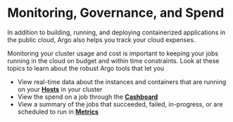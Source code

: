 # Monitoring, Governance, and Spend

In addition to building, running, and deploying containerized applications in the public cloud, <span class="GeneralApplatix Platform Name">Argo</span> also helps you track your cloud expenses.

Monitoring your cluster usage and cost is important to keeping your jobs running in the cloud on budget and within time constraints. Look at these topics to learn about the robust <span class="GeneralApplatix Platform Name">Argo</span> tools that let you

*   View real-time data about the instances and containers that are running on your [**Hosts**](#/docs;doc=user_guide%2Fdashboards%2Fhosts.md) in your cluster
*   View the spend on a job through the **[Cashboard](#/docs;doc=user_guide%2Fdashboards%2Fcashboard.md)**
*   View a summary of the jobs that succeeded, failed, in-progress, or are scheduled to run in [**Metrics**](#/docs;doc=user_guide%2Fdashboards%2Fmetrics.md)